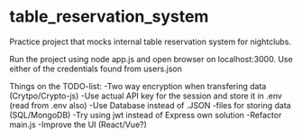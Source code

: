 # table_reservation_system
Practice project that mocks internal table reservation system for nightclubs.

Run the project using node app.js and open browser on localhost:3000. Use either of the credentials found from users.json

Things on the TODO-list:
-Two way encryption when transfering data (Crytpo/Crypto-js)
-Use actual API key for the session and store it in .env (read from .env also)
-Use Database instead of .JSON -files for storing data (SQL/MongoDB)
-Try using jwt instead of Express own solution
-Refactor main.js
-Improve the UI (React/Vue?)
